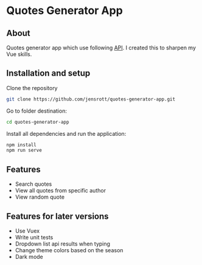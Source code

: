 # Quotes Generator App

## About

Quotes generator app which use following [API](https://pprathameshmore.github.io/QuoteGarden/).
I created this to sharpen my Vue skills.

## Installation and setup

Clone the repository 

```sh
git clone https://github.com/jensrott/quotes-generator-app.git
```

Go to folder destination:

```sh
cd quotes-generator-app
```

Install all dependencies and run the application:

```sh
npm install
npm run serve
```

## Features

* Search quotes
* View all quotes from specific author
* View random quote

## Features for later versions

* Use Vuex
* Write unit tests
* Dropdown list api results when typing
* Change theme colors based on the season
* Dark mode